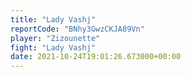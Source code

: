 ```yaml
---
title: "Lady Vashj"
reportCode: "BNhy3GwzCKJA89Vn"
player: "Zizounette"
fight: "Lady Vashj"
date: 2021-10-24T19:01:26.673000+00:00
---
```

